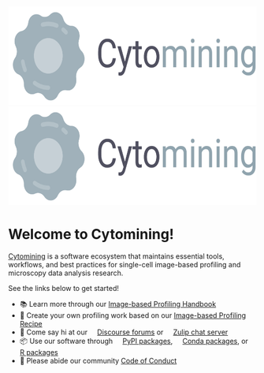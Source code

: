 <img height="200" src="https://raw.githubusercontent.com/cytomining/.github/main/profile/logo/with-text-for-light-bg.png?raw=true" style="max-width: 100%;">
<img height="200" src="./logo/with-text-for-light-bg.png" style="width: 100%;">

# Welcome to Cytomining!

[Cytomining](https://github.com/cytomining) is a software ecosystem that maintains essential tools, workflows, and best practices for single-cell image-based profiling and microscopy data analysis research.

See the links below to get started!

- 📚 Learn more through our [Image-based Profiling Handbook](https://cytomining.github.io/profiling-handbook)
- 🍲 Create your own profiling work based on our [Image-based Profiling Recipe](https://github.com/cytomining/profiling-recipe)
- 👋 Come say hi at our <img width="12" height="12" src="https://cdn.simpleicons.org/discourse/black">  [Discourse forums](https://forum.image.sc/ )  or <img width="12" height="12" src="https://cdn.simpleicons.org/zulip/black"> [Zulip chat server](https://imagesc.zulipchat.com/)
- 📦 Use our software through <img width="12" height="12" src="https://cdn.simpleicons.org/python/black"> [PyPI packages](https://pypi.org/org/Waylab/), <img width="12" height="12" src="https://cdn.simpleicons.org/anaconda/black"> [Conda packages](https://github.com/cytomining/.github/blob/main/profile/conda_packages.md), or <img width="12" height="12" src="https://cdn.simpleicons.org/r/black"> [R packages](https://github.com/cytomining/.github/blob/main/profile/conda_packages.md)
- 🌈 Please abide our community [Code of Conduct](https://github.com/cytomining/.github/blob/main/CODE_OF_CONDUCT.md)
